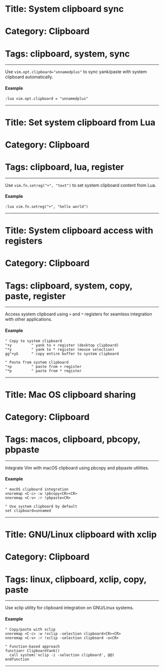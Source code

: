 # Title: System clipboard sync
# Category: Clipboard
# Tags: clipboard, system, sync
---
Use `vim.opt.clipboard="unnamedplus"` to sync yank/paste with system clipboard automatically.

#### Example

```vim
:lua vim.opt.clipboard = "unnamedplus"
```
***
# Title: Set system clipboard from Lua
# Category: Clipboard
# Tags: clipboard, lua, register
---
Use `vim.fn.setreg("+", "text")` to set system clipboard content from Lua.

#### Example

```vim
:lua vim.fn.setreg("+", "hello world")
```
***
# Title: System clipboard access with registers
# Category: Clipboard
# Tags: clipboard, system, copy, paste, register
---
Access system clipboard using `+` and `*` registers for seamless integration with other applications.

#### Example

```vim
" Copy to system clipboard
"+y         " yank to + register (desktop clipboard)
"*y         " yank to * register (mouse selection)
gg"+yG      " copy entire buffer to system clipboard

" Paste from system clipboard
"+p         " paste from + register
"*p         " paste from * register
```
***
# Title: Mac OS clipboard sharing
# Category: Clipboard
# Tags: macos, clipboard, pbcopy, pbpaste
---
Integrate Vim with macOS clipboard using pbcopy and pbpaste utilities.

#### Example

```vim
" macOS clipboard integration
vnoremap <C-c> :w !pbcopy<CR><CR>
nnoremap <C-v> :r !pbpaste<CR>

" Use system clipboard by default
set clipboard=unnamed
```
***
# Title: GNU/Linux clipboard with xclip
# Category: Clipboard
# Tags: linux, clipboard, xclip, copy, paste
---
Use xclip utility for clipboard integration on GNU/Linux systems.

#### Example

```vim
" Copy/paste with xclip
vnoremap <C-c> :w !xclip -selection clipboard<CR><CR>
nnoremap <C-v> :r !xclip -selection clipboard -o<CR>

" Function-based approach
function! ClipboardYank()
  call system('xclip -i -selection clipboard', @@)
endfunction
```
***